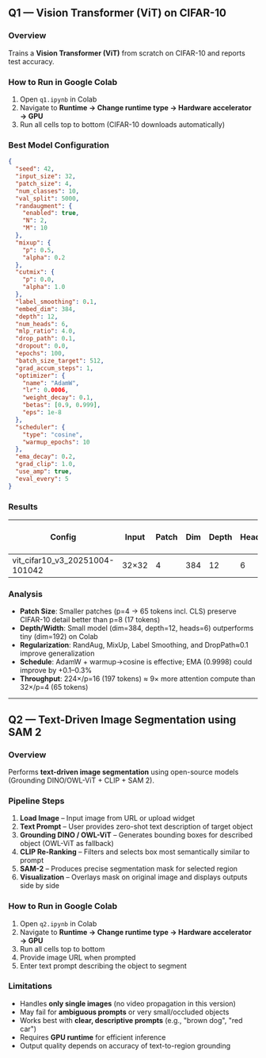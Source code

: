 ## Q1 — Vision Transformer (ViT) on CIFAR-10

### Overview
Trains a **Vision Transformer (ViT)** from scratch on CIFAR-10 and reports test accuracy.

### How to Run in Google Colab
1. Open `q1.ipynb` in Colab
2. Navigate to **Runtime → Change runtime type → Hardware accelerator → GPU**
3. Run all cells top to bottom (CIFAR-10 downloads automatically)

### Best Model Configuration
```json
{
  "seed": 42,
  "input_size": 32,
  "patch_size": 4,
  "num_classes": 10,
  "val_split": 5000,
  "randaugment": {
    "enabled": true,
    "N": 2,
    "M": 10
  },
  "mixup": {
    "p": 0.5,
    "alpha": 0.2
  },
  "cutmix": {
    "p": 0.0,
    "alpha": 1.0
  },
  "label_smoothing": 0.1,
  "embed_dim": 384,
  "depth": 12,
  "num_heads": 6,
  "mlp_ratio": 4.0,
  "drop_path": 0.1,
  "dropout": 0.0,
  "epochs": 100,
  "batch_size_target": 512,
  "grad_accum_steps": 1,
  "optimizer": {
    "name": "AdamW",
    "lr": 0.0006,
    "weight_decay": 0.1,
    "betas": [0.9, 0.999],
    "eps": 1e-8
  },
  "scheduler": {
    "type": "cosine",
    "warmup_epochs": 10
  },
  "ema_decay": 0.2,
  "grad_clip": 1.0,
  "use_amp": true,
  "eval_every": 5
}
```

### Results

| Config | Input | Patch | Dim | Depth | Heads | DropPath | Epochs | Test Acc (%) |
|--------|-------|-------|-----|-------|-------|----------|--------|--------------|
| vit_cifar10_v3_20251004-101042 | 32×32 | 4 | 384 | 12 | 6 | 0.1 | 100 | **71.93** |

### Analysis
- **Patch Size**: Smaller patches (p=4 → 65 tokens incl. CLS) preserve CIFAR-10 detail better than p=8 (17 tokens)
- **Depth/Width**: Small model (dim=384, depth=12, heads=6) outperforms tiny (dim=192) on Colab
- **Regularization**: RandAug, MixUp, Label Smoothing, and DropPath≈0.1 improve generalization
- **Schedule**: AdamW + warmup→cosine is effective; EMA (0.9998) could improve by +0.1–0.3%
- **Throughput**: 224×/p=16 (197 tokens) ≈ 9× more attention compute than 32×/p=4 (65 tokens)

---

## Q2 — Text-Driven Image Segmentation using SAM 2

### Overview
Performs **text-driven image segmentation** using open-source models (Grounding DINO/OWL-ViT + CLIP + SAM 2).

### Pipeline Steps
1. **Load Image** – Input image from URL or upload widget
2. **Text Prompt** – User provides zero-shot text description of target object
3. **Grounding DINO / OWL-ViT** – Generates bounding boxes for described object (OWL-ViT as fallback)
4. **CLIP Re-Ranking** – Filters and selects box most semantically similar to prompt
5. **SAM-2** – Produces precise segmentation mask for selected region
6. **Visualization** – Overlays mask on original image and displays outputs side by side

### How to Run in Google Colab
1. Open `q2.ipynb` in Colab
2. Navigate to **Runtime → Change runtime type → Hardware accelerator → GPU**
3. Run all cells top to bottom
4. Provide image URL when prompted
5. Enter text prompt describing the object to segment

### Limitations
- Handles **only single images** (no video propagation in this version)
- May fail for **ambiguous prompts** or very small/occluded objects
- Works best with **clear, descriptive prompts** (e.g., "brown dog", "red car")
- Requires **GPU runtime** for efficient inference
- Output quality depends on accuracy of text-to-region grounding
